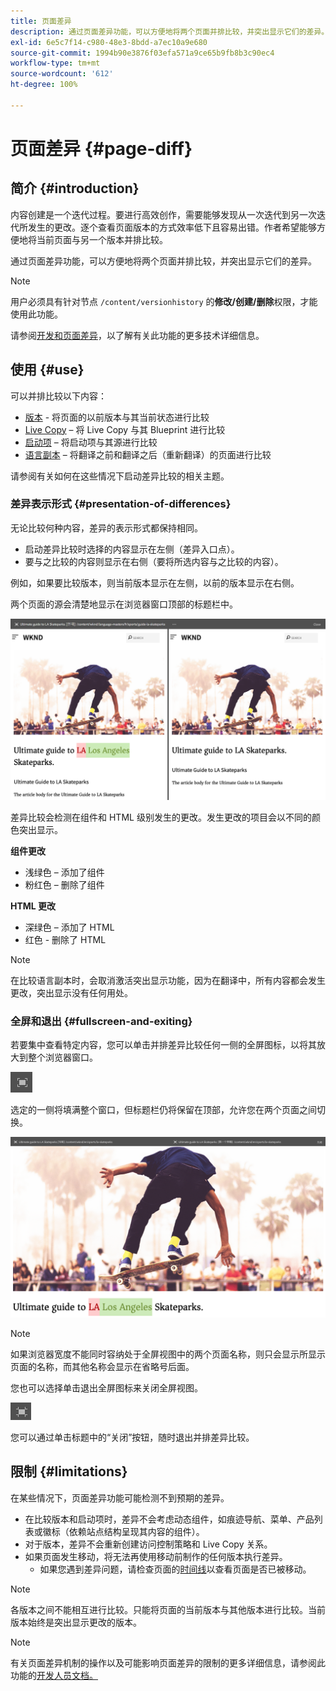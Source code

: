 ```yaml
---
title: 页面差异
description: 通过页面差异功能，可以方便地将两个页面并排比较，并突出显示它们的差异。
exl-id: 6e5c7f14-c980-48e3-8bdd-a7ec10a9e680
source-git-commit: 1994b90e3876f03efa571a9ce65b9fb8b3c90ec4
workflow-type: tm+mt
source-wordcount: '612'
ht-degree: 100%

---
```


# 页面差异 {#page-diff}

## 简介 {#introduction}

内容创建是一个迭代过程。要进行高效创作，需要能够发现从一次迭代到另一次迭代所发生的更改。逐个查看页面版本的方式效率低下且容易出错。作者希望能够方便地将当前页面与另一个版本并排比较。

通过页面差异功能，可以方便地将两个页面并排比较，并突出显示它们的差异。

>[!NOTE]
>
>用户必须具有针对节点 `/content/versionhistory` 的&#x200B;**修改/创建/删除**&#x200B;权限，才能使用此功能。
>
>请参阅[开发和页面差异](/help/implementing/developing/introduction/page-diff.md#operation-details)，以了解有关此功能的更多技术详细信息。

## 使用 {#use}

可以并排比较以下内容：

* [版本](/help/sites-cloud/authoring/features/page-versions.md#comparing-a-version-with-current-page) - 将页面的以前版本与其当前状态进行比较
* [Live Copy](/help/sites-cloud/administering/msm/creating-live-copies.md#comparing-a-live-copy-page-with-a-blueprint-page) – 将 Live Copy 与其 Blueprint 进行比较
* [启动项](/help/sites-cloud/authoring/launches/editing.md#comparing-a-launch-page-to-its-source-page) – 将启动项与其源进行比较
* [语言副本](/help/sites-cloud/administering/translation/managing-projects.md#comparing-language-copies) – 将翻译之前和翻译之后（重新翻译）的页面进行比较

请参阅有关如何在这些情况下启动差异比较的相关主题。

### 差异表示形式 {#presentation-of-differences}

无论比较何种内容，差异的表示形式都保持相同。

* 启动差异比较时选择的内容显示在左侧（差异入口点）。
* 要与之比较的内容则显示在右侧（要将所选内容与之比较的内容）。

例如，如果要比较版本，则当前版本显示在左侧，以前的版本显示在右侧。

两个页面的源会清楚地显示在浏览器窗口顶部的标题栏中。

![版本并排视图](/help/sites-cloud/authoring/assets/versions-side-by-side.png)

差异比较会检测在组件和 HTML 级别发生的更改。发生更改的项目会以不同的颜色突出显示。

**组件更改**

* 浅绿色 – 添加了组件
* 粉红色 – 删除了组件

**HTML 更改**

* 深绿色 – 添加了 HTML
* 红色 - 删除了 HTML

>[!NOTE]
>
>在比较语言副本时，会取消激活突出显示功能，因为在翻译中，所有内容都会发生更改，突出显示没有任何用处。

### 全屏和退出 {#fullscreen-and-exiting}

若要集中查看特定内容，您可以单击并排差异比较任何一侧的全屏图标，以将其放大到整个浏览器窗口。

![全屏按钮](/help/sites-cloud/authoring/assets/versions-full-screen.png)

选定的一侧将填满整个窗口，但标题栏仍将保留在顶部，允许您在两个页面之间切换。

![全屏模式](/help/sites-cloud/authoring/assets/versions-full-screen-mode.png)

>[!NOTE]
>
>如果浏览器宽度不能同时容纳处于全屏视图中的两个页面名称，则只会显示所显示页面的名称，而其他名称会显示在省略号后面。

您也可以选择单击退出全屏图标来关闭全屏视图。

![退出全屏模式](/help/sites-cloud/authoring/assets/versions-exit-full-screen.png)

您可以通过单击标题中的“关闭”按钮，随时退出并排差异比较。

## 限制 {#limitations}

在某些情况下，页面差异功能可能检测不到预期的差异。

* 在比较版本和启动项时，差异不会考虑动态组件，如痕迹导航、菜单、产品列表或徽标（依赖站点结构呈现其内容的组件）。
* 对于版本，差异不会重新创建访问控制策略和 Live Copy 关系。
* 如果页面发生移动，将无法再使用移动前制作的任何版本执行差异。
   * 如果您遇到差异问题，请检查页面的[时间线](/help/sites-cloud/authoring/getting-started/basic-handling.md#timeline)以查看页面是否已被移动。

>[!NOTE]
>
>各版本之间不能相互进行比较。只能将页面的当前版本与其他版本进行比较。当前版本始终是突出显示更改的版本。

>[!NOTE]
>
>有关页面差异机制的操作以及可能影响页面差异的限制的更多详细信息，请参阅此功能的[开发人员文档。](/help/implementing/developing/introduction/page-diff.md)
